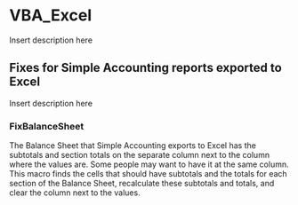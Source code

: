# VBA_Excel

Insert description here

## Fixes for Simple Accounting reports exported to Excel

Insert description here

### FixBalanceSheet
The Balance Sheet that Simple Accounting exports to Excel has the subtotals and section totals on the separate column next to the column where the values are. Some people may want to have it at the same column. This macro finds the cells that should have subtotals and the totals for each section of the Balance Sheet, recalculate these subtotals and totals, and clear the column next to the values.
